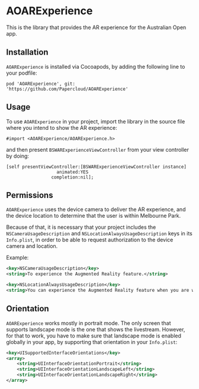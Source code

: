 # AOARExperience

This is the library that provides the AR experience for the Australian Open app.

## Installation

`AOARExperience` is installed via Cocoapods, by adding the following line to your podfile:

```
pod 'AOARExperience', git: 'https://github.com/Papercloud/AOARExperience'
```

## Usage

To use `AOARExperience` in your project, import the library in the source file where you intend to show the AR experience:
```objc
#import <AOARExperience/AOARExperience.h>
```
and then present `BSWARExperienceViewController` from your view controller by doing:
```objc
[self presentViewController:[BSWARExperienceViewController instance]
                   animated:YES
                 completion:nil];
```

## Permissions

`AOARExperience` uses the device camera to deliver the AR experience, and the device location to determine that the user is within Melbourne Park.

Because of that, it is necessary that your project includes the `NSCameraUsageDescription` and `NSLocationAlwaysUsageDescription` keys in its `Info.plist`, in order to be able to request authorization to the device camera and location.

Example:
```xml
<key>NSCameraUsageDescription</key>
<string>To experience the Augmented Reality feature.</string>

<key>NSLocationAlwaysUsageDescription</key>
<string>You can experience the Augmented Reality feature when you are within Melbourne Park.</string>
```

## Orientation

`AOARExperience` works mostly in portrait mode. The only screen that supports landscape mode is the one that shows the livestream. However, for that to work, you have to make sure that landscape mode is enabled globally in your app, by supporting that orientation in your `Info.plist`:
```xml
<key>UISupportedInterfaceOrientations</key>
<array>
    <string>UIInterfaceOrientationPortrait</string>
    <string>UIInterfaceOrientationLandscapeLeft</string>
    <string>UIInterfaceOrientationLandscapeRight</string>
</array>
```
